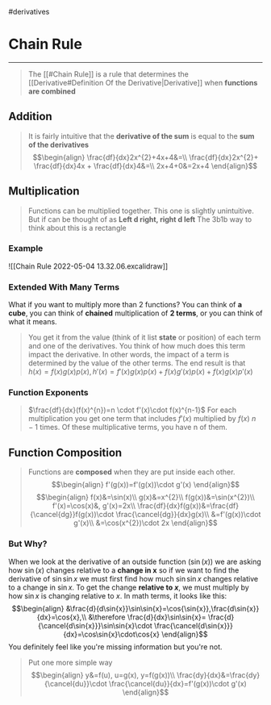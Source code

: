 #derivatives 
# Chain Rule
---
> The [[#Chain Rule]] is a rule that determines the [[Derivative#Definition Of the Derivative|Derivative]] when **functions are combined**

## Addition
> It is fairly intuitive that the **derivative of the sum** is equal to the **sum of the derivatives**
> $$\begin{align}
\frac{df}{dx}2x^{2}+4x+4&=\\
\frac{df}{dx}2x^{2}+ \frac{df}{dx}4x + \frac{df}{dx}4&=\\
2x+4+0&=2x+4
\end{align}$$
## Multiplication
> Functions can be multiplied together. This one is slightly unintuitive. But if can be thought of as **Left d right, right d left**
> The 3b1b way to think about this is a rectangle

### Example
![[Chain Rule 2022-05-04 13.32.06.excalidraw]]
### Extended With Many Terms
What if you want to multiply more than 2 functions?
You can think of **a cube**, you can think of **chained** multiplication of **2 terms**, or you can think of what it means.
> You get it from the value (think of it list **state** or position) of each term and one of the derivatives. You think of how much does this term impact the derivative. In other words, the impact of a term is determined by the value of the other terms.
> The end result is that $h(x)=f(x)g(x)p(x), h'(x)=f'(x)g(x)p(x) +f(x)g'(x)p(x) +f(x)g(x)p'(x)$
### Function Exponents
> $\frac{df}{dx}(f(x)^{n})=n \cdot f'(x)\cdot f(x)^{n-1}$
> For each multiplication you get one term that includes $f'(x)$ multiplied by $f(x)$ $n-1$ times. Of these multiplicative terms, you have n of them. 
## Function Composition
> Functions are **composed** when they are put inside each other.
> $$\begin{align}
f'(g(x))=f'(g(x))\cdot g'(x)
\end{align}$$
$$\begin{align}
f(x)&=\sin(x)\\
g(x)&=x^{2}\\
f(g(x))&=\sin(x^{2})\\
f'(x)=\cos(x)&, g'(x)=2x\\
\frac{df}{dx}f(g(x))&=\frac{df}{\cancel{dg}}f(g(x))\cdot \frac{\cancel{dg}}{dx}g(x)\\
&=f'(g(x))\cdot g'(x)\\
&=\cos(x^{2})\cdot 2x
\end{align}$$
### But Why?
When we look at the derivative of an outside function ($\sin(x)$) we are asking how $\sin(x)$ changes relative to a **change in x** so if we want to find the derivative of $\sin{\sin{x}}$ we must first find how much $\sin{\sin{x}}$ changes relative to a change in $\sin{x}$. To get the change **relative to $x$**, we must multiply by how $\sin{x}$ is changing relative to $x$. In math terms, it looks like this:
$$\begin{align}
&\frac{d}{d\sin{x}}\sin\sin{x}=\cos{\sin{x}},\frac{d\sin{x}}{dx}=\cos{x},\\
&\therefore \frac{d}{dx}\sin\sin{x}= \frac{d}{\cancel{d\sin{x}}}\sin\sin{x}\cdot \frac{\cancel{d\sin{x}}}{dx}=\cos\sin{x}\cdot\cos{x}
\end{align}$$
You definitely feel like you're missing information but you're not.
> Put one more simple way
> $$\begin{align}
y&=f(u), u=g(x), y=f(g(x))\\
\frac{dy}{dx}&=\frac{dy}{\cancel{du}}\cdot \frac{\cancel{du}}{dx}=f'(g(x))\cdot g'(x)
\end{align}$$